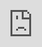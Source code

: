 <html>
   <head>
      <base target="_top">
      <style>
        iframe {
            position: absolute;
            top: 0;
            left: 0;
            width: 100%;
            height: 100%;
            border: 0;
        }
      </style>
   </head>
   <body>
      <iframe src="https://script.google.com/macros/s/AKfycbymAAaOWRYGmQFSP5pCHb6GRYA0ixQ6Mt6PXTo75Lt7AJ39sjeQhCQ6kRUivG7Xef5L/exec"></iframe>
   </body>
</html>
